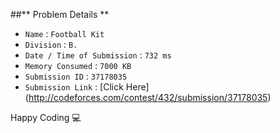 ##** Problem Details **
 
- `Name`                      : `Football Kit`
- `Division`                  : `B.`
- `Date / Time of Submission` : `732 ms`
- `Memory Consumed`           : `7000 KB`
- `Submission ID`             : `37178035`
- `Submission Link`           : [Click Here] (http://codeforces.com/contest/432/submission/37178035)

Happy Coding  :computer: